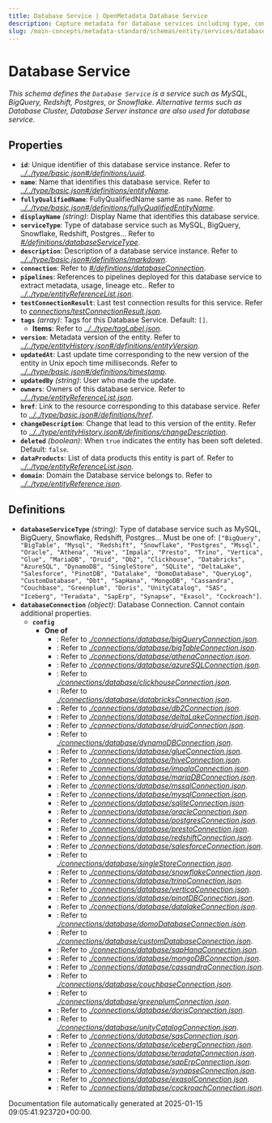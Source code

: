 ```yaml
---
title: Database Service | OpenMetadata Database Service
description: Capture metadata for database services including type, connectivity, and schema support.
slug: /main-concepts/metadata-standard/schemas/entity/services/databaseservice
---
```


# Database Service

*This schema defines the `Database Service` is a service such as MySQL, BigQuery, Redshift, Postgres, or Snowflake. Alternative terms such as Database Cluster, Database Server instance are also used for database service.*

## Properties

- **`id`**: Unique identifier of this database service instance. Refer to *[../../type/basic.json#/definitions/uuid](#/../type/basic.json#/definitions/uuid)*.
- **`name`**: Name that identifies this database service. Refer to *[../../type/basic.json#/definitions/entityName](#/../type/basic.json#/definitions/entityName)*.
- **`fullyQualifiedName`**: FullyQualifiedName same as `name`. Refer to *[../../type/basic.json#/definitions/fullyQualifiedEntityName](#/../type/basic.json#/definitions/fullyQualifiedEntityName)*.
- **`displayName`** *(string)*: Display Name that identifies this database service.
- **`serviceType`**: Type of database service such as MySQL, BigQuery, Snowflake, Redshift, Postgres... Refer to *[#/definitions/databaseServiceType](#definitions/databaseServiceType)*.
- **`description`**: Description of a database service instance. Refer to *[../../type/basic.json#/definitions/markdown](#/../type/basic.json#/definitions/markdown)*.
- **`connection`**: Refer to *[#/definitions/databaseConnection](#definitions/databaseConnection)*.
- **`pipelines`**: References to pipelines deployed for this database service to extract metadata, usage, lineage etc.. Refer to *[../../type/entityReferenceList.json](#/../type/entityReferenceList.json)*.
- **`testConnectionResult`**: Last test connection results for this service. Refer to *[connections/testConnectionResult.json](#nnections/testConnectionResult.json)*.
- **`tags`** *(array)*: Tags for this Database Service. Default: `[]`.
  - **Items**: Refer to *[../../type/tagLabel.json](#/../type/tagLabel.json)*.
- **`version`**: Metadata version of the entity. Refer to *[../../type/entityHistory.json#/definitions/entityVersion](#/../type/entityHistory.json#/definitions/entityVersion)*.
- **`updatedAt`**: Last update time corresponding to the new version of the entity in Unix epoch time milliseconds. Refer to *[../../type/basic.json#/definitions/timestamp](#/../type/basic.json#/definitions/timestamp)*.
- **`updatedBy`** *(string)*: User who made the update.
- **`owners`**: Owners of this database service. Refer to *[../../type/entityReferenceList.json](#/../type/entityReferenceList.json)*.
- **`href`**: Link to the resource corresponding to this database service. Refer to *[../../type/basic.json#/definitions/href](#/../type/basic.json#/definitions/href)*.
- **`changeDescription`**: Change that lead to this version of the entity. Refer to *[../../type/entityHistory.json#/definitions/changeDescription](#/../type/entityHistory.json#/definitions/changeDescription)*.
- **`deleted`** *(boolean)*: When `true` indicates the entity has been soft deleted. Default: `false`.
- **`dataProducts`**: List of data products this entity is part of. Refer to *[../../type/entityReferenceList.json](#/../type/entityReferenceList.json)*.
- **`domain`**: Domain the Database service belongs to. Refer to *[../../type/entityReference.json](#/../type/entityReference.json)*.
## Definitions

- **`databaseServiceType`** *(string)*: Type of database service such as MySQL, BigQuery, Snowflake, Redshift, Postgres... Must be one of: `["BigQuery", "BigTable", "Mysql", "Redshift", "Snowflake", "Postgres", "Mssql", "Oracle", "Athena", "Hive", "Impala", "Presto", "Trino", "Vertica", "Glue", "MariaDB", "Druid", "Db2", "Clickhouse", "Databricks", "AzureSQL", "DynamoDB", "SingleStore", "SQLite", "DeltaLake", "Salesforce", "PinotDB", "Datalake", "DomoDatabase", "QueryLog", "CustomDatabase", "Dbt", "SapHana", "MongoDB", "Cassandra", "Couchbase", "Greenplum", "Doris", "UnityCatalog", "SAS", "Iceberg", "Teradata", "SapErp", "Synapse", "Exasol", "Cockroach"]`.
- **`databaseConnection`** *(object)*: Database Connection. Cannot contain additional properties.
  - **`config`**
    - **One of**
      - : Refer to *[./connections/database/bigQueryConnection.json](#connections/database/bigQueryConnection.json)*.
      - : Refer to *[./connections/database/bigTableConnection.json](#connections/database/bigTableConnection.json)*.
      - : Refer to *[./connections/database/athenaConnection.json](#connections/database/athenaConnection.json)*.
      - : Refer to *[./connections/database/azureSQLConnection.json](#connections/database/azureSQLConnection.json)*.
      - : Refer to *[./connections/database/clickhouseConnection.json](#connections/database/clickhouseConnection.json)*.
      - : Refer to *[./connections/database/databricksConnection.json](#connections/database/databricksConnection.json)*.
      - : Refer to *[./connections/database/db2Connection.json](#connections/database/db2Connection.json)*.
      - : Refer to *[./connections/database/deltaLakeConnection.json](#connections/database/deltaLakeConnection.json)*.
      - : Refer to *[./connections/database/druidConnection.json](#connections/database/druidConnection.json)*.
      - : Refer to *[./connections/database/dynamoDBConnection.json](#connections/database/dynamoDBConnection.json)*.
      - : Refer to *[./connections/database/glueConnection.json](#connections/database/glueConnection.json)*.
      - : Refer to *[./connections/database/hiveConnection.json](#connections/database/hiveConnection.json)*.
      - : Refer to *[./connections/database/impalaConnection.json](#connections/database/impalaConnection.json)*.
      - : Refer to *[./connections/database/mariaDBConnection.json](#connections/database/mariaDBConnection.json)*.
      - : Refer to *[./connections/database/mssqlConnection.json](#connections/database/mssqlConnection.json)*.
      - : Refer to *[./connections/database/mysqlConnection.json](#connections/database/mysqlConnection.json)*.
      - : Refer to *[./connections/database/sqliteConnection.json](#connections/database/sqliteConnection.json)*.
      - : Refer to *[./connections/database/oracleConnection.json](#connections/database/oracleConnection.json)*.
      - : Refer to *[./connections/database/postgresConnection.json](#connections/database/postgresConnection.json)*.
      - : Refer to *[./connections/database/prestoConnection.json](#connections/database/prestoConnection.json)*.
      - : Refer to *[./connections/database/redshiftConnection.json](#connections/database/redshiftConnection.json)*.
      - : Refer to *[./connections/database/salesforceConnection.json](#connections/database/salesforceConnection.json)*.
      - : Refer to *[./connections/database/singleStoreConnection.json](#connections/database/singleStoreConnection.json)*.
      - : Refer to *[./connections/database/snowflakeConnection.json](#connections/database/snowflakeConnection.json)*.
      - : Refer to *[./connections/database/trinoConnection.json](#connections/database/trinoConnection.json)*.
      - : Refer to *[./connections/database/verticaConnection.json](#connections/database/verticaConnection.json)*.
      - : Refer to *[./connections/database/pinotDBConnection.json](#connections/database/pinotDBConnection.json)*.
      - : Refer to *[./connections/database/datalakeConnection.json](#connections/database/datalakeConnection.json)*.
      - : Refer to *[./connections/database/domoDatabaseConnection.json](#connections/database/domoDatabaseConnection.json)*.
      - : Refer to *[./connections/database/customDatabaseConnection.json](#connections/database/customDatabaseConnection.json)*.
      - : Refer to *[./connections/database/sapHanaConnection.json](#connections/database/sapHanaConnection.json)*.
      - : Refer to *[./connections/database/mongoDBConnection.json](#connections/database/mongoDBConnection.json)*.
      - : Refer to *[./connections/database/cassandraConnection.json](#connections/database/cassandraConnection.json)*.
      - : Refer to *[./connections/database/couchbaseConnection.json](#connections/database/couchbaseConnection.json)*.
      - : Refer to *[./connections/database/greenplumConnection.json](#connections/database/greenplumConnection.json)*.
      - : Refer to *[./connections/database/dorisConnection.json](#connections/database/dorisConnection.json)*.
      - : Refer to *[./connections/database/unityCatalogConnection.json](#connections/database/unityCatalogConnection.json)*.
      - : Refer to *[./connections/database/sasConnection.json](#connections/database/sasConnection.json)*.
      - : Refer to *[./connections/database/icebergConnection.json](#connections/database/icebergConnection.json)*.
      - : Refer to *[./connections/database/teradataConnection.json](#connections/database/teradataConnection.json)*.
      - : Refer to *[./connections/database/sapErpConnection.json](#connections/database/sapErpConnection.json)*.
      - : Refer to *[./connections/database/synapseConnection.json](#connections/database/synapseConnection.json)*.
      - : Refer to *[./connections/database/exasolConnection.json](#connections/database/exasolConnection.json)*.
      - : Refer to *[./connections/database/cockroachConnection.json](#connections/database/cockroachConnection.json)*.


Documentation file automatically generated at 2025-01-15 09:05:41.923720+00:00.
